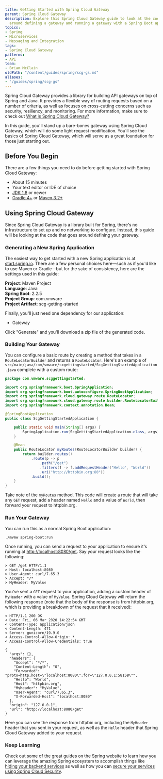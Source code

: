 ```yaml
---
title: Getting Started with Spring Cloud Gateway
parent: Spring Cloud Gateway
description: Explore this Spring Cloud Gateway guide to look at the code that goes
  around defining a gateway and running a gateway with a Spring Boot application.
topics:
- Spring
- Microservices
- Messaging and Integration
tags:
- Spring Cloud Gateway
patterns:
- API
team:
- Brian McClain
oldPath: "/content/guides/spring/scg-gs.md"
aliases:
- "/guides/spring/scg-gs"
---
```


Spring Cloud Gateway provides a library for building API gateways on top of Spring and Java. It provides a flexible way of routing requests based on a number of criteria, as well as focuses on cross-cutting concerns such as security, resiliency, and monitoring. For more information, make sure to check out [What is Spring Cloud Gateway?](../scg-what-is)

In this guide, you'll stand up a bare-bones gateway using Spring Cloud Gateway, which will do some light request modification. You'll see the basics of Spring Cloud Gateway, which will serve as a great foundation for those just starting out.

## Before You Begin

There are a few things you need to do before getting started with Spring Cloud Gateway:

- About 15 minutes
- Your text editor or IDE of choice
- [JDK 1.8](https://www.oracle.com/java/technologies/javase-downloads.html) or newer
- [Gradle 4+](https://gradle.org/install/) or [Maven 3.2+](https://maven.apache.org/download.cgi)

## Using Spring Cloud Gateway

Since Spring Cloud Gateway is a library built for Spring, there's no infrastructure to set up and no networking to configure. Instead, this guide will be looking at the code that goes around defining your gateway.

### Generating a New Spring Application

The easiest way to get started with a new Spring application is at [start.spring.io](https://start.spring.io/). There are a few personal choices here—such as if you'd like to use Maven or Gradle—but for the sake of consistency, here are the settings used in this guide:

**Project**: Maven Project  
**Language**: Java  
**Spring Boot**: 2.2.5  
**Project Group**: com.vmware  
**Project Artifact**: scg-getting-started

Finally, you'll just need one dependency for our application:

- Gateway

Click "Generate" and you'll download a zip file of the generated code.

### Building Your Gateway

You can configure a basic route by creating a method that takes in a `RouteLocatorBuilder` and returns a `RouteLocator`. Here's an example of `src/main/java/com/vmware/scgettingstarted/ScgGettingStartedApplication.java` complete with a custom route:

```java
package com.vmware.scggettingstarted;

import org.springframework.boot.SpringApplication;
import org.springframework.boot.autoconfigure.SpringBootApplication;
import org.springframework.cloud.gateway.route.RouteLocator;
import org.springframework.cloud.gateway.route.builder.RouteLocatorBuilder;
import org.springframework.context.annotation.Bean;

@SpringBootApplication
public class ScgGettingStartedApplication {

	public static void main(String[] args) {
		SpringApplication.run(ScgGettingStartedApplication.class, args);
	}

	@Bean
	public RouteLocator myRoutes(RouteLocatorBuilder builder) {
		return builder.routes()
			.route(p -> p
				.path("/get")
				.filters(f -> f.addRequestHeader("Hello", "World"))
				.uri("http://httpbin.org:80"))
			.build();
	}
}
```

Take note of the `myRoutes` method. This code will create a route that will take any `GET` request, add a header named `Hello` and a value of `World`, then forward your request to httpbin.org.

### Run Your Gateway

You can run this as a normal Spring Boot application:

`./mvnw spring-boot:run`

Once running, you can send a request to your application to ensure it's running at [http://localhost:8080/get](http://localhost:8080/get). Say your request looks like the following:

```
> GET /get HTTP/1.1
> Host: localhost:8080
> User-Agent: curl/7.65.3
> Accept: */*
> MyHeader: MyValue
```

You've sent a `GET` request to your application, adding a custom header of `MyHeader` with a value of `MyValue`. Spring Cloud Gateway will return the following response (note that the body of the response is from httpbin.org, which is providing a breakdown of the request that it received):

```
< HTTP/1.1 200 OK
< Date: Fri, 06 Mar 2020 14:22:54 GMT
< Content-Type: application/json
< Content-Length: 471
< Server: gunicorn/19.9.0
< Access-Control-Allow-Origin: *
< Access-Control-Allow-Credentials: true

{
  "args": {}, 
  "headers": {
    "Accept": "*/*", 
    "Content-Length": "0", 
    "Forwarded": "proto=http;host=\"localhost:8080\";for=\"127.0.0.1:58158\"", 
    "Hello": "World", 
    "Host": "httpbin.org", 
    "Myheader": "MyValue", 
    "User-Agent": "curl/7.65.3", 
    "X-Forwarded-Host": "localhost:8080"
  }, 
  "origin": "127.0.0.1", 
  "url": "http://localhost:8080/get"
}
```

Here you can see the response from httpbin.org, including the `MyHeader` header that you sent in your request, as well as the `Hello` header that Spring Cloud Gateway added to your request.

### Keep Learning

Check out some of the great guides on the Spring website to learn how you can leverage the amazing Spring ecosystem to accomplish things like [hiding your backend services](https://spring.io/blog/2019/07/01/hiding-services-runtime-discovery-with-spring-cloud-gateway) as well as how you can [secure your services using Spring Cloud Security](https://spring.io/blog/2019/08/16/securing-services-with-spring-cloud-gateway).
